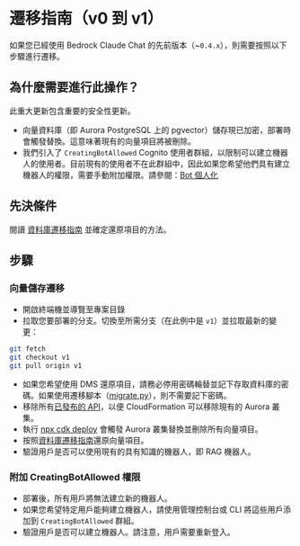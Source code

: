 # 遷移指南（v0 到 v1）

如果您已經使用 Bedrock Claude Chat 的先前版本（~`0.4.x`），則需要按照以下步驟進行遷移。

## 為什麼需要進行此操作？

此重大更新包含重要的安全性更新。

- 向量資料庫（即 Aurora PostgreSQL 上的 pgvector）儲存現已加密，部署時會觸發替換。這意味著現有的向量項目將被刪除。
- 我們引入了 `CreatingBotAllowed` Cognito 使用者群組，以限制可以建立機器人的使用者。目前現有的使用者不在此群組中，因此如果您希望他們具有建立機器人的權限，需要手動附加權限。請參閱：[Bot 個人化](../../README.md#bot-personalization)

## 先決條件

閱讀 [資料庫遷移指南](./DATABASE_MIGRATION_zh-TW.md) 並確定還原項目的方法。

## 步驟

### 向量儲存遷移

- 開啟終端機並導覽至專案目錄
- 拉取您要部署的分支。切換至所需分支（在此例中是 `v1`）並拉取最新的變更：

```sh
git fetch
git checkout v1
git pull origin v1
```

- 如果您希望使用 DMS 還原項目，請務必停用密碼輪替並記下存取資料庫的密碼。如果使用遷移腳本（[migrate.py](./migrate.py)），則不需要記下密碼。
- 移除所有[已發布的 API](../PUBLISH_API_zh-TW.md)，以便 CloudFormation 可以移除現有的 Aurora 叢集。
- 執行 [npx cdk deploy](../README.md#deploy-using-cdk) 會觸發 Aurora 叢集替換並刪除所有向量項目。
- 按照[資料庫遷移指南](./DATABASE_MIGRATION_zh-TW.md)還原向量項目。
- 驗證用戶是否可以使用現有的具有知識的機器人，即 RAG 機器人。

### 附加 CreatingBotAllowed 權限

- 部署後，所有用戶將無法建立新的機器人。
- 如果您希望特定用戶能夠建立機器人，請使用管理控制台或 CLI 將這些用戶添加到 `CreatingBotAllowed` 群組。
- 驗證用戶是否可以建立機器人。請注意，用戶需要重新登入。